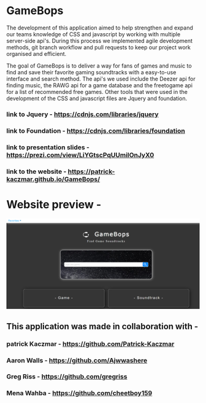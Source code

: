 # GameBops

The development of this application aimed to help strengthen and expand our teams knowledge of CSS and javascript by working with multiple server-side api's. During this process we implemented agile development methods, git branch workflow and pull requests to keep our project work organised and efficient.

The goal of GameBops is to deliver a way for fans of games and music to find and save their favorite gaming soundtracks with a easy-to-use interface and search method. The api's we used include the Deezer api for finding music, the RAWG api for a game database and the freetogame api for a list of recommended free games. Other tools that were used in the development of the CSS and javascript files are Jquery and foundation.

### link to Jquery - https://cdnjs.com/libraries/jquery
### link to Foundation - https://cdnjs.com/libraries/foundation
### link to presentation slides - https://prezi.com/view/LiYGtscPqUUmilOnJyX0

### link to the website - https://patrick-kaczmar.github.io/GameBops/

# Website preview -
![website-preview](assets/images/GameBops.png)

## This application was made in collaboration with -
### patrick Kaczmar - https://github.com/Patrick-Kaczmar
### Aaron Walls - https://github.com/Ajwwashere
### Greg Riss - https://github.com/gregriss
### Mena Wahba - https://github.com/cheetboy159
